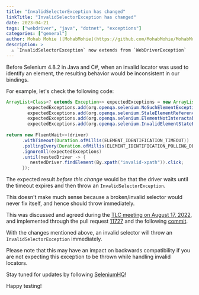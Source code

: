 ```yaml
---
title: "InvalidSelectorException has changed"
linkTitle: "InvalidSelectorException has changed"
date: 2023-04-21
tags: ["webdriver", "java", "dotnet", "exceptions"]
categories: ["general"]
author: Mohab Mohie ([MohabMohie](https://github.com/MohabMohie/MohabMohie))
description: >
  ⚠️ `InvalidSelectorException` now extends from `WebDriverException`
---
```


Before Selenium 4.8.2 in Java and C#, when an invalid locator was used to identify an element, the resulting behavior would be 
inconsistent in our bindings.

For example, let's check the following code:

```java
ArrayList<Class<? extends Exception>> expectedExceptions = new ArrayList<>();
        expectedExceptions.add(org.openqa.selenium.NoSuchElementException.class);
        expectedExceptions.add(org.openqa.selenium.StaleElementReferenceException.class);
        expectedExceptions.add(org.openqa.selenium.ElementNotInteractableException.class);
        expectedExceptions.add(org.openqa.selenium.InvalidElementStateException.class);
        
return new FluentWait<>(driver)
      .withTimeout(Duration.ofMillis(ELEMENT_IDENTIFICATION_TIMEOUT))
      .pollingEvery(Duration.ofMillis(ELEMENT_IDENTIFICATION_POLLING_DELAY))
      .ignoreAll(expectedExceptions)
      .until(nestedDriver -> {
         nestedDriver.findElement(By.xpath("invalid-xpath")).click;
      });
```

The expected result *before this change* would be that the driver waits until the timeout expires and then throw an `InvalidSelectorException`.

This doesn't make much sense because a broken/invalid selector would never fix itself, and hence should throw immediately. 

This was discussed and agreed during the [TLC meeting on August 17, 2022](https://www.selenium.dev/meetings/2022/tlc-08-17/#proposals),
and implemented through the pull request [11727](https://github.com/SeleniumHQ/selenium/pull/11727) and the following 
[commit](https://github.com/SeleniumHQ/selenium/commit/f28144eb72ae1df18f267a5250db6b9b41dc1fdc).

With the changes mentioned above, an invalid selector will throw an `InvalidSelectorException` immediately.

Please note that this may have an impact on backwards compatibility if you are not expecting this exception to be thrown while 
handling invalid locators.

Stay tuned for updates by following [SeleniumHQ](https://twitter.com/seleniumhq)!

Happy testing!

